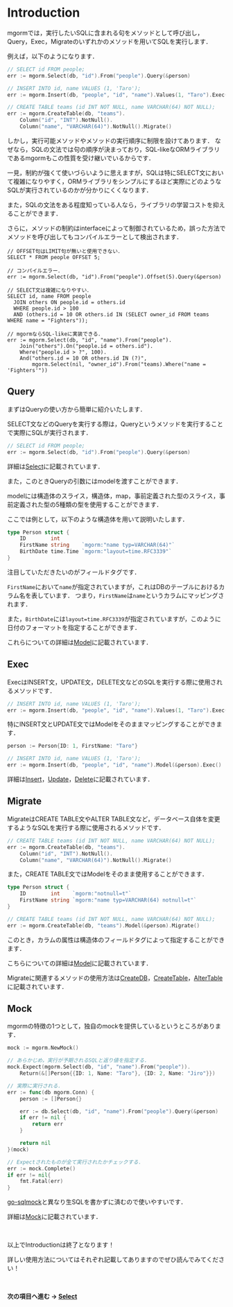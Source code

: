 # Introduction

mgormでは，実行したいSQLに含まれる句をメソッドとして呼び出し，Query，Exec，Migrateのいずれかのメソッドを用いてSQLを実行します．

例えば，以下のようになります．

```go
// SELECT id FROM people;
err := mgorm.Select(db, "id").From("people").Query(&person)

// INSERT INTO id, name VALUES (1, 'Taro');
err := mgorm.Insert(db, "people", "id", "name").Values(1, "Taro").Exec()

// CREATE TABLE teams (id INT NOT NULL, name VARCHAR(64) NOT NULL);
err := mgorm.CreateTable(db, "teams").
    Column("id", "INT").NotNull().
    Column("name", "VARCHAR(64)").NotNull().Migrate()
```

しかし，実行可能メソッドやメソッドの実行順序に制限を設けてあります．
なぜなら，SQLの文法では句の順序が決まっており，SQL-likeなORMライブラリであるmgormもこの性質を受け継いでいるからです．

一見，制約が強くて使いづらいように思えますが，SQLは特にSELECT文において複雑になりやすく，ORMライブラリをシンプルにするほど実際にどのようなSQLが実行されているのかが分かりにくくなります．

また，SQLの文法をある程度知っている人なら，ライブラリの学習コストを抑えることができます．

さらに，メソッドの制約はinterfaceによって制御されているため，誤った方法でメソッドを呼び出してもコンパイルエラーとして検出されます．

```
// OFFSET句はLIMIT句が無いと使用できない．
SELECT * FROM people OFFSET 5;

// コンパイルエラー．
err := mgorm.Select(db, "id").From("people").Offset(5).Query(&person)

// SELECT文は複雑になりやすい．
SELECT id, name FROM people
  JOIN others ON people.id = others.id
  WHERE people.id > 100
  AND (others.id = 10 OR others.id IN (SELECT owner_id FROM teams WHERE name = "Fighters"));

// mgormならSQL-likeに実装できる．
err := mgorm.Select(db, "id", "name").From("people").
    Join("others").On("people.id = others.id").
    Where("people.id > ?", 100).
    And("others.id = 10 OR others.id IN (?)",
        mgorm.Select(nil, "owner_id").From("teams).Where("name = 'Fighters'"))
```


## Query
まずはQueryの使い方から簡単に紹介いたします．

SELECT文などのQueryを実行する際は，Queryというメソッドを実行することで実際にSQLが実行されます．

```go
// SELECT id FROM people;
err := mgorm.Select(db, "id").From("people").Query(&person)
```

詳細は[Select]()に記載されています．

また，このときQueryの引数にはmodelを渡すことができます．

modelには構造体のスライス，構造体，map，事前定義された型のスライス，事前定義された型の5種類の型を使用することができます．

ここでは例として，以下のような構造体を用いて説明いたします．

```go
type Person struct {
    ID        int
	FirstName string    `mgorm:"name typ=VARCHAR(64)"`
	BirthDate time.Time `mgorm:"layout=time.RFC3339"`
}
```

注目していただきたいのがフィールドタグです．

`FirstName`において`name`が指定されていますが，これはDBのテーブルにおけるカラム名を表しています．
つまり，`FirstName`は`name`というカラムにマッピングされます．

また，`BirthDate`には`layout=time.RFC3339`が指定されていますが，このように日付のフォーマットを指定することができます．

これらについての詳細は[Model]()に記載されています．


## Exec
ExecはINSERT文，UPDATE文，DELETE文などのSQLを実行する際に使用されるメソッドです．

```go
// INSERT INTO id, name VALUES (1, 'Taro');
err := mgorm.Insert(db, "people", "id", "name").Values(1, "Taro").Exec()
```

特にINSERT文とUPDATE文ではModelをそのままマッピングすることができます．

```go
person := Person{ID: 1, FirstName: "Taro"}

// INSERT INTO id, name VALUES (1, 'Taro');
err := mgorm.Insert(db, "people", "id", "name").Model(&person).Exec()
```

詳細は[Insert]()，[Update]()，[Delete]()に記載されています．


## Migrate
MigrateはCREATE TABLE文やALTER TABLE文など，データベース自体を変更するようなSQLを実行する際に使用されるメソッドです．

```go
// CREATE TABLE teams (id INT NOT NULL, name VARCHAR(64) NOT NULL);
err := mgorm.CreateTable(db, "teams").
    Column("id", "INT").NotNull().
    Column("name", "VARCHAR(64)").NotNull().Migrate()
```

また，CREATE TABLE文ではModelをそのまま使用することができます．

```go
type Person struct {
    ID        int    `mgorm:"notnull=t"`
    FirstName string `mgorm:"name typ=VARCHAR(64) notnull=t"`
}

// CREATE TABLE teams (id INT NOT NULL, name VARCHAR(64) NOT NULL);
err := mgorm.CreateTable(db, "teams").Model(&person).Migrate()
```

このとき，カラムの属性は構造体のフィールドタグによって指定することができます．

こちらについての詳細は[Model]()に記載されています．

Migrateに関連するメソッドの使用方法は[CreateDB]()，[CreateTable]()，[AlterTable]()に記載されています．


## Mock
mgormの特徴の1つとして，独自のmockを提供しているというところがあります．

```go
mock := mgorm.NewMock()

// あらかじめ，実行が予期されるSQLと返り値を指定する．
mock.Expect(mgorm.Select(db, "id", "name").From("people")).
    Return(&[]Person{{ID: 1, Name: "Taro"}, {ID: 2, Name: "Jiro"}})

// 実際に実行される．
err := func(db mgorm.Conn) {
    person := []Person{}

    err := db.Select(db, "id", "name").From("people").Query(&person)
    if err != nil {
        return err
    }

    return nil
}(mock)

// Expectされたものが全て実行されたかチェックする．
err := mock.Complete()
if err != nil{
    fmt.Fatal(err)
}
```

[go-sqlmock](https://github.com/DATA-DOG/go-sqlmock)と異なり生SQLを書かずに済むので使いやすいです．

詳細は[Mock]()に記載されています．

<br>

以上でIntroductionは終了となります！

詳しい使用方法についてはそれぞれ記載してありますのでぜひ読んでみてください！

<br>

**次の項目ヘ進む -> [Select](https://github.com/champon1020/mgorm/tree/main/docs/select_jp.md)**
